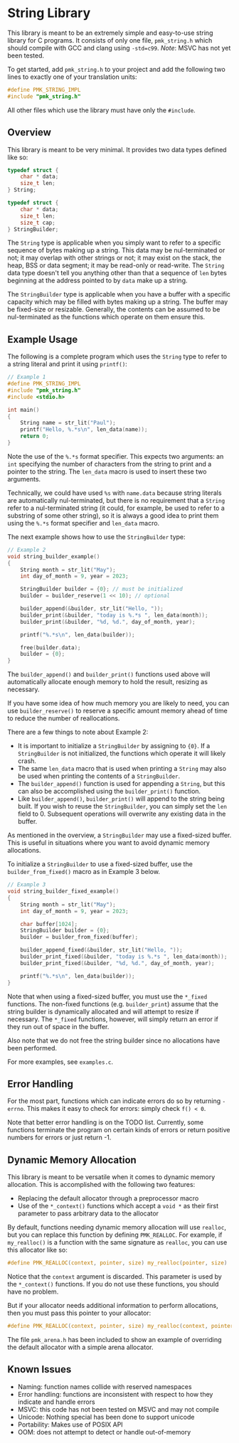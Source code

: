 # String Library

This library is meant to be an extremely simple and easy-to-use string library
for C programs. It consists of only one file, `pmk_string.h` which should
compile with GCC and clang using `-std=c99`. *Note*: MSVC has not yet been
tested.

To get started, add `pmk_string.h` to your project and add the following two
lines to exactly one of your translation units:

```c
#define PMK_STRING_IMPL
#include "pmk_string.h"
```

All other files which use the library must have only the `#include`.

## Overview

This library is meant to be very minimal. It provides two data types defined
like so:

```c
typedef struct {
    char * data;
    size_t len;
} String;

typedef struct {
    char * data;
    size_t len;
    size_t cap;
} StringBuilder;
```

The `String` type is applicable when you simply want to refer to a specific
sequence of bytes making up a string. This data may be nul-terminated or not;
it may overlap with other strings or not; it may exist on the stack, the heap,
BSS or data segment; it may be read-only or read-write. The `String` data type
doesn't tell you anything other than that a sequence of `len` bytes beginning
at the address pointed to by `data` make up a string.

The `StringBuilder` type is applicable when you have a buffer with a specific
capacity which may be filled with bytes making up a string. The buffer may be
fixed-size or resizable. Generally, the contents can be assumed to be
nul-terminated as the functions which operate on them ensure this.

## Example Usage

The following is a complete program which uses the `String` type to refer to a
string literal and print it using `printf()`:

```c
// Example 1
#define PMK_STRING_IMPL
#include "pmk_string.h"
#include <stdio.h>

int main()
{
    String name = str_lit("Paul");
    printf("Hello, %.*s\n", len_data(name));
    return 0;
}
```

Note the use of the `%.*s` format specifier. This expects two arguments: an
`int` specifying the number of characters from the string to print and a
pointer to the string. The `len_data` macro is used to insert these two
arguments.

Technically, we could have used `%s` with `name.data` because string literals
are automatically nul-terminated, but there is no requirement that a `String`
refer to a nul-terminated string (it could, for example, be used to refer to a
substring of some other string), so it is always a good idea to print them
using the `%.*s` format specifier and `len_data` macro.

The next example shows how to use the `StringBuilder` type:

```c
// Example 2
void string_builder_example()
{
    String month = str_lit("May");
    int day_of_month = 9, year = 2023;

    StringBuilder builder = {0}; // must be initialized
    builder = builder_reserve(1 << 10); // optional

    builder_append(&builder, str_lit("Hello, "));
    builder_print(&builder, "today is %.*s ", len_data(month));
    builder_print(&builder, "%d, %d.", day_of_month, year);

    printf("%.*s\n", len_data(builder));

    free(builder.data);
    builder = {0};
}
```

The `builder_append()` and `builder_print()` functions used above will
automatically allocate enough memory to hold the result, resizing as necessary.

If you have some idea of how much memory you are likely to need, you can use
`builder_reserve()` to reserve a specific amount memory ahead of time to reduce
the number of reallocations.

There are a few things to note about Example 2:

- It is important to initialize a `StringBuilder` by assigning to `{0}`. If a
  `StringBuilder` is not initialized, the functions which operate it will
  likely crash.
- The same `len_data` macro that is used when printing a `String` may also be
  used when printing the contents of a `StringBuilder`.
- The `builder_append()` function is used for appending a `String`, but this
  can also be accomplished using the `builder_print()` function.
- Like `builder_append()`, `builder_print()` will append to the string being
  built. If you wish to reuse the `StringBuilder`, you can simply set the `len`
  field to 0. Subsequent operations will overwrite any existing data in the
  buffer.

As mentioned in the overview, a `StringBuilder` may use a fixed-sized buffer.
This is useful in situations where you want to avoid dynamic memory
allocations.

To initialize a `StringBuilder` to use a fixed-sized buffer, use the
`builder_from_fixed()` macro as in Example 3 below.

```c
// Example 3
void string_builder_fixed_example()
{
    String month = str_lit("May");
    int day_of_month = 9, year = 2023;

    char buffer[1024];
    StringBuilder builder = {0};
    builder = builder_from_fixed(buffer);

    builder_append_fixed(&builder, str_lit("Hello, "));
    builder_print_fixed(&builder, "today is %.*s ", len_data(month));
    builder_print_fixed(&builder, "%d, %d.", day_of_month, year);

    printf("%.*s\n", len_data(builder));
}
```

Note that when using a fixed-sized buffer, you must use the `*_fixed`
functions. The non-fixed functions (e.g. `builder_print`) assume that the
string builder is dynamically allocated and will attempt to resize if
necessary. The `*_fixed` functions, however, will simply return an error if
they run out of space in the buffer.

Also note that we do not free the string builder since no allocations have been
performed.

For more examples, see `examples.c`.

## Error Handling

For the most part, functions which can indicate errors do so by returning
`-errno`.  This makes it easy to check for errors: simply check `f() < 0`.

Note that better error handling is on the TODO list. Currently, some functions
terminate the program on certain kinds of errors or return positive numbers for
errors or just return -1.

## Dynamic Memory Allocation

This library is meant to be versatile when it comes to dynamic memory
allocation. This is accomplished with the following two features:

- Replacing the default allocator through a preprocessor macro
- Use of the `*_context()` functions which accept a `void *` as their first
  parameter to pass arbitrary data to the allocator

By default, functions needing dynamic memory allocation will use `realloc`, but
you can replace this function by defining `PMK_REALLOC`. For example, if
`my_realloc()` is a function with the same signature as `realloc`, you can use
this allocator like so:

```c
#define PMK_REALLOC(context, pointer, size) my_realloc(pointer, size)
```

Notice that the `context` argument is discarded. This parameter is
used by the `*_context()` functions. If you do not use these functions, you
should have no problem.

But if your allocator needs additional information to perform allocations, then
you must pass this pointer to your allocator:

```c
#define PMK_REALLOC(context, pointer, size) my_realloc(context, pointer, size)
```

The file `pmk_arena.h` has been included to show an example of overriding the
default allocator with a simple arena allocator.

## Known Issues

- Naming: function names collide with reserved namespaces
- Error handling: functions are inconsistent with respect to how they indicate
  and handle errors
- MSVC: this code has not been tested on MSVC and may not compile
- Unicode: Nothing special has been done to support unicode
- Portability: Makes use of POSIX API
- OOM: does not attempt to detect or handle out-of-memory
